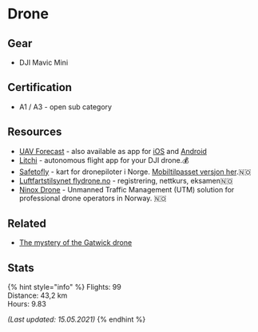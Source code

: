 # Drone

## Gear

* DJI Mavic Mini

## Certification

* A1 / A3 - open sub category

## Resources

* [UAV Forecast](https://www.uavforecast.com/) - also available as app for [iOS](https://apps.apple.com/us/app/uav-forecast/id1050023752) and [Android](https://play.google.com/store/apps/details?id=com.uavforecast&hl=en_US)
* [Litchi](https://flylitchi.com/) - autonomous flight app for your DJI drone.💰 
* [Safetofly](https://www.safetofly.no/) - kart for dronepiloter i Norge. [Mobiltilpasset versjon her](https://www.safetofly.no/mobile).🇳🇴
* [Luftfartstilsynet flydrone.no](https://flydrone.no/) - registrering, nettkurs, eksamen🇳🇴
* [Ninox Drone](https://operatorportal.ninoxdrone.no/) - Unmanned Traffic Management \(UTM\) solution for professional drone operators in Norway. 🇳🇴 

## Related

* [The mystery of the Gatwick drone](https://www.theguardian.com/uk-news/2020/dec/01/the-mystery-of-the-gatwick-drone)

## Stats

{% hint style="info" %}
Flights: 99  
Distance: 43,2 km  
Hours: 9.83

_\(Last updated: 15.05.2021\)_
{% endhint %}

  


